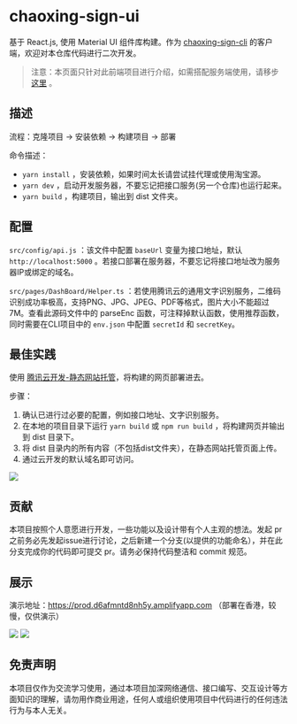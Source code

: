 # chaoxing-sign-ui

基于 React.js, 使用 Material UI 组件库构建。作为 [chaoxing-sign-cli](https://github.com/cxOrz/chaoxing-sign-cli) 的客户端，欢迎对本仓库代码进行二次开发。

> 注意：本页面只针对此前端项目进行介绍，如需搭配服务端使用，请移步 [这里](https://github.com/cxOrz/chaoxing-sign-cli#%E8%BF%90%E8%A1%8C%E6%8E%A5%E5%8F%A3%E6%9C%8D%E5%8A%A1) 。

## 描述

流程：克隆项目 -> 安装依赖 -> 构建项目 -> 部署

命令描述：

- `yarn install` ，安装依赖，如果时间太长请尝试挂代理或使用淘宝源。
- `yarn dev` ，启动开发服务器，不要忘记把接口服务(另一个仓库)也运行起来。
- `yarn build` ，构建项目，输出到 dist 文件夹。

## 配置

`src/config/api.js` ：该文件中配置 `baseUrl` 变量为接口地址，默认 `http://localhost:5000` 。若接口部署在服务器，不要忘记将接口地址改为服务器IP或绑定的域名。

`src/pages/DashBoard/Helper.ts` ：若使用腾讯云的通用文字识别服务，二维码识别成功率极高，支持PNG、JPG、JPEG、PDF等格式，图片大小不能超过7M。查看此源码文件中的 parseEnc 函数，可注释掉默认函数，使用推荐函数，同时需要在CLI项目中的 `env.json` 中配置 `secretId` 和 `secretKey`。

## 最佳实践

使用 [腾讯云开发-静态网站托管](https://console.cloud.tencent.com/tcb/hosting)，将构建的网页部署进去。

步骤：
1. 确认已进行过必要的配置，例如接口地址、文字识别服务。
2. 在本地的项目目录下运行 `yarn build` 或 `npm run build` ，将构建网页并输出到 dist 目录下。
3. 将 dist 目录内的所有内容（不包括dist文件夹），在静态网站托管页面上传。
4. 通过云开发的默认域名即可访问。

![](https://636c-cloudbase-1a4211-1252446325.tcb.qcloud.la/chaoxing-sign-ui/tcb-hosting.png?)

## 贡献

本项目按照个人意愿进行开发，一些功能以及设计带有个人主观的想法。发起 pr 之前务必先发起issue进行讨论，之后新建一个分支(以提供的功能命名），并在此分支完成你的代码即可提交 pr。请务必保持代码整洁和 commit 规范。

## 展示

演示地址：https://prod.d6afmntd8nh5y.amplifyapp.com （部署在香港，较慢，仅供演示）

![](https://636c-cloudbase-1a4211-1252446325.tcb.qcloud.la/chaoxing-sign-ui/1.png)
![](https://636c-cloudbase-1a4211-1252446325.tcb.qcloud.la/chaoxing-sign-ui/2.png?)

## 免责声明

本项目仅作为交流学习使用，通过本项目加深网络通信、接口编写、交互设计等方面知识的理解，请勿用作商业用途，任何人或组织使用项目中代码进行的任何违法行为与本人无关。
